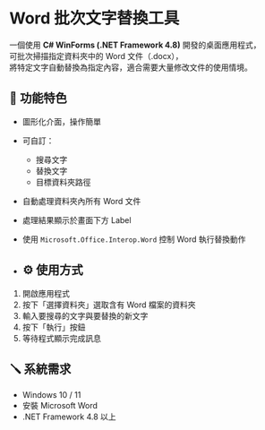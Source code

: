 # Word 批次文字替換工具

一個使用 **C# WinForms (.NET Framework 4.8)** 開發的桌面應用程式，  
可批次掃描指定資料夾中的 Word 文件（.docx），  
將特定文字自動替換為指定內容，適合需要大量修改文件的使用情境。  

## 🚀 功能特色
- 圖形化介面，操作簡單  
- 可自訂：
  - 搜尋文字  
  - 替換文字  
  - 目標資料夾路徑  
- 自動處理資料夾內所有 Word 文件  
- 處理結果顯示於畫面下方 Label  
- 使用 `Microsoft.Office.Interop.Word` 控制 Word 執行替換動作

- ## ⚙️ 使用方式
1. 開啟應用程式  
2. 按下「選擇資料夾」選取含有 Word 檔案的資料夾  
3. 輸入要搜尋的文字與要替換的新文字  
4. 按下「執行」按鈕  
5. 等待程式顯示完成訊息


## 🪛 系統需求
- Windows 10 / 11  
- 安裝 Microsoft Word  
- .NET Framework 4.8 以上  
